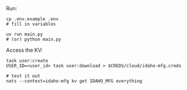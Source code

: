Run:
```shell
cp .env.example .env
# fill in variables

uv run main.py
# (or) python main.py
```

Access the KV:
```shell
task user:create
USER_ID=<user_id> task user:download > $CREDS/cloud/idaho-mfg.creds

# test it out
nats --context=idaho-mfg kv get IDAHO_MFG everything
```
